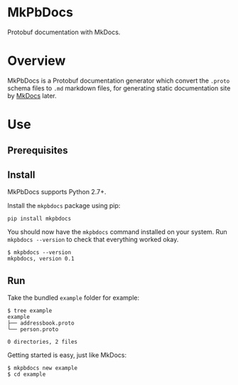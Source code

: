 # MkPbDocs

Protobuf documentation with MkDocs.

# Overview

MkPbDocs is a Protobuf documentation generator which convert the `.proto`
schema files to `.md` markdown files, for generating static documentation site
by [MkDocs](http://www.mkdocs.org/) later.

# Use

## Prerequisites

## Install

MkPbDocs supports Python 2.7+.

Install the `mkpbdocs` package using pip:

```
pip install mkpbdocs
```

You should now have the `mkpbdocs` command installed on your system. Run
`mkpbdocs --version` to check that everything worked okay.

```console
$ mkpbdocs --version
mkpbdocs, version 0.1
```

## Run

Take the bundled `example` folder for example:

```console
$ tree example
example
├── addressbook.proto
└── person.proto

0 directories, 2 files
```

Getting started is easy, just like MkDocs:

```console
$ mkpbdocs new example
$ cd example
```


